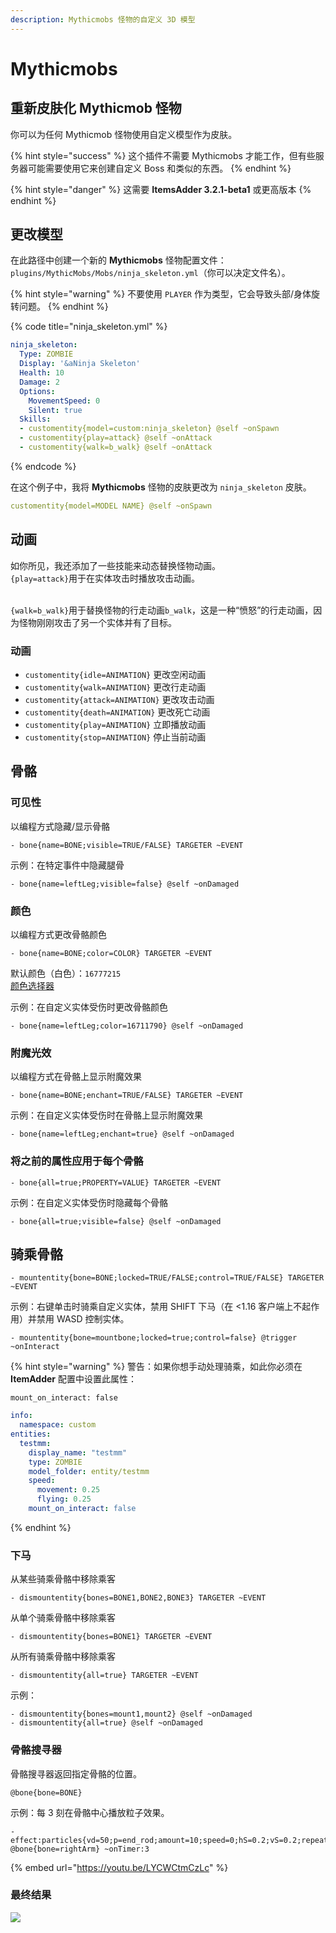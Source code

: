```yaml
---
description: Mythicmobs 怪物的自定义 3D 模型
---
```


# Mythicmobs

## 重新皮肤化 Mythicmob 怪物

你可以为任何 Mythicmob 怪物使用自定义模型作为皮肤。

{% hint style="success" %}
这个插件不需要 Mythicmobs 才能工作，但有些服务器可能需要使用它来创建自定义 Boss 和类似的东西。
{% endhint %}

{% hint style="danger" %}
这需要 **ItemsAdder 3.2.1-beta1** 或更高版本
{% endhint %}

## 更改模型

在此路径中创建一个新的 **Mythicmobs** 怪物配置文件：`plugins/MythicMobs/Mobs/ninja_skeleton.yml`（你可以决定文件名）。

{% hint style="warning" %}
不要使用 `PLAYER` 作为类型，它会导致头部/身体旋转问题。
{% endhint %}

{% code title="ninja_skeleton.yml" %}
```yaml
ninja_skeleton:
  Type: ZOMBIE
  Display: '&aNinja Skeleton'
  Health: 10
  Damage: 2
  Options:
    MovementSpeed: 0
    Silent: true
  Skills:
  - customentity{model=custom:ninja_skeleton} @self ~onSpawn
  - customentity{play=attack} @self ~onAttack
  - customentity{walk=b_walk} @self ~onAttack
```
{% endcode %}

在这个例子中，我将 **Mythicmobs** 怪物的皮肤更改为 `ninja_skeleton` 皮肤。

```yaml
customentity{model=MODEL NAME} @self ~onSpawn
```

## 动画

如你所见，我还添加了一些技能来动态替换怪物动画。\
`{play=attack}`用于在实体攻击时播放攻击动画。

\
`{walk=b_walk}`用于替换怪物的行走动画`b_walk`，这是一种“愤怒”的行走动画，因为怪物刚刚攻击了另一个实体并有了目标。

### 动画

* `customentity{idle=ANIMATION}` 更改空闲动画
* `customentity{walk=ANIMATION}` 更改行走动画
* `customentity{attack=ANIMATION}` 更改攻击动画
* `customentity{death=ANIMATION}` 更改死亡动画
* `customentity{play=ANIMATION}` 立即播放动画
* `customentity{stop=ANIMATION}` 停止当前动画

## 骨骼

### 可见性

以编程方式隐藏/显示骨骼

```
- bone{name=BONE;visible=TRUE/FALSE} TARGETER ~EVENT
```

示例：在特定事件中隐藏腿骨

```
- bone{name=leftLeg;visible=false} @self ~onDamaged
```

### 颜色

以编程方式更改骨骼颜色

```
- bone{name=BONE;color=COLOR} TARGETER ~EVENT
```

默认颜色（白色）：`16777215`\
[颜色选择器](https://minecraftcommand.science/armor-color)

示例：在自定义实体受伤时更改骨骼颜色

```
- bone{name=leftLeg;color=16711790} @self ~onDamaged
```

### 附魔光效

以编程方式在骨骼上显示附魔效果

```
- bone{name=BONE;enchant=TRUE/FALSE} TARGETER ~EVENT
```

示例：在自定义实体受伤时在骨骼上显示附魔效果

```
- bone{name=leftLeg;enchant=true} @self ~onDamaged
```

### 将之前的属性应用于每个骨骼

```
- bone{all=true;PROPERTY=VALUE} TARGETER ~EVENT
```

示例：在自定义实体受伤时隐藏每个骨骼

```
- bone{all=true;visible=false} @self ~onDamaged
```

## 骑乘骨骼

```
- mountentity{bone=BONE;locked=TRUE/FALSE;control=TRUE/FALSE} TARGETER ~EVENT
```

示例：右键单击时骑乘自定义实体，禁用 SHIFT 下马（在 <1.16 客户端上不起作用）并禁用 WASD 控制实体。

```
- mountentity{bone=mountbone;locked=true;control=false} @trigger ~onInteract
```

{% hint style="warning" %}
警告：如果你想手动处理骑乘，如此你必须在 **ItemAdder** 配置中设置此属性：

`mount_on_interact: false`

```yaml
info:
  namespace: custom
entities:
  testmm:
    display_name: "testmm"
    type: ZOMBIE
    model_folder: entity/testmm
    speed:
      movement: 0.25
      flying: 0.25
    mount_on_interact: false
```
{% endhint %}

### 下马

从某些骑乘骨骼中移除乘客

```
- dismountentity{bones=BONE1,BONE2,BONE3} TARGETER ~EVENT
```

从单个骑乘骨骼中移除乘客

```
- dismountentity{bones=BONE1} TARGETER ~EVENT
```

从所有骑乘骨骼中移除乘客

```
- dismountentity{all=true} TARGETER ~EVENT
```

示例：

```
- dismountentity{bones=mount1,mount2} @self ~onDamaged
- dismountentity{all=true} @self ~onDamaged
```

### 骨骼搜寻器

骨骼搜寻器返回指定骨骼的位置。

```
@bone{bone=BONE}
```

示例：每 3 刻在骨骼中心播放粒子效果。

```
- effect:particles{vd=50;p=end_rod;amount=10;speed=0;hS=0.2;vS=0.2;repeat=270;repeatInterval=1} @bone{bone=rightArm} ~onTimer:3
```

{% embed url="https://youtu.be/LYCWCtmCzLc" %}

### 最终结果

![](broken-reference)
